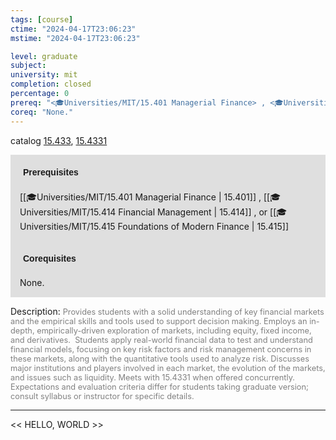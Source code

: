 ```yaml
---
tags: [course]
ctime: "2024-04-17T23:06:23"
mstime: "2024-04-17T23:06:23"

level: graduate
subject: 
university: mit
completion: closed
percentage: 0
prereq: "<🎓Universities/MIT/15.401 Managerial Finance> , <🎓Universities/MIT/15.414 Financial Management> , or <🎓Universities/MIT/15.415 Foundations of Modern Finance>"
coreq: "None."
---
```


catalog [15.433](http://student.mit.edu/catalog/m15b.html#15.433), [15.4331](http://student.mit.edu/catalog/m15b.html#15.4331)

<span style="display: block; padding: 15px; background-color: rgb(100, 100, 100, 0.2);"><font id="m_prereq1150_0" style="display: block; font-family: Arial, sans-serif; font-weight: bold; padding: 5px">Prerequisites</font><br><span id="prereq1150_0">[[🎓Universities/MIT/15.401 Managerial Finance | 15.401]] , [[🎓Universities/MIT/15.414 Financial Management | 15.414]] , or [[🎓Universities/MIT/15.415 Foundations of Modern Finance | 15.415]]</span></span>
<span style="display: block; padding: 15px; background-color: rgb(100, 100, 100, 0.2);"><font id="m_coreq1150_0" style="display: block; font-family: Arial, sans-serif; font-weight: bold; padding: 5px">Corequisites</font><br><span id="coreq1150_0">None.</span></span>

<font style="">Description:</font>
<font style="color: grey; font-size: 0.8rem;">Provides students with a solid understanding of key financial markets and the empirical skills and tools used to support decision making. Employs an in-depth, empirically-driven exploration of markets, including equity, fixed income, and derivatives.  Students apply real-world financial data to test and understand financial models, focusing on key risk factors and risk management concerns in these markets, along with the quantitative tools used to analyze risk. Discusses major institutions and players involved in each market, the evolution of the markets, and issues such as liquidity. Meets with 15.4331 when offered concurrently. Expectations and evaluation criteria differ for students taking graduate version; consult syllabus or instructor for specific details.</font>



---

<< HELLO, WORLD >>

